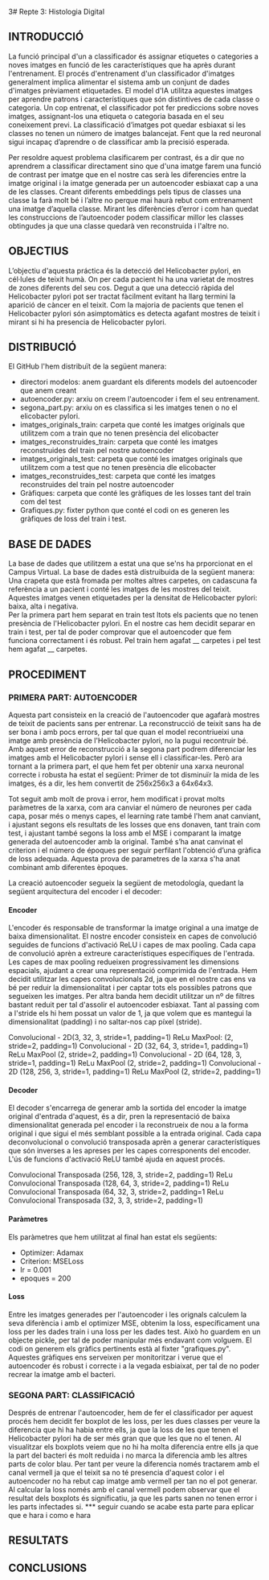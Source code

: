 3# Repte 3: Histologia Digital

## INTRODUCCIÓ
La funció principal d'un a classificador és assignar etiquetes o categories a noves imatges en funció de les característiques que ha après durant l'entrenament. El procés d'entrenament d'un classificador d'imatges generalment implica alimentar el sistema amb un conjunt de dades d'imatges prèviament etiquetades. El model d'IA utilitza aquestes imatges per aprendre patrons i característiques que són distintives de cada classe o categoria. Un cop entrenat, el classificador pot fer prediccions sobre noves imatges, assignant-los una etiqueta o categoria basada en el seu coneixement previ. La classificació d’imatges pot quedar esbiaxat si  les classes no tenen un número de imatges balancejat. Fent que la red neuronal sigui incapaç d’aprendre o de classificar amb la precisió esperada. 

Per resoldre aquest problema clasificarem per contrast, és a dir que no aprendrem a classificar directament sino que d'una imatge farem una funció de contrast per imatge que en el nostre cas serà les diferencies entre la imatge original i la imatge generada per un autoencoder esbiaxat cap a una de les classes. Creant diferents embeddings pels tipus de classes  una classe la farà molt bé i l’altre no perque mai haurà rebut com entrenament una imatge d’aquella classe.  Mirant les diferències d’error i com han quedat les construccions de l’autoencoder podem classificar millor les classes obtingudes ja que una classe quedarà ven reconstruida i l'altre no. 


## OBJECTIUS

L’objectiu d'aquesta práctica és la detecció del  Helicobacter pylori, en cél·lules de teixit humà. On per cada pacient hi ha una varietat de mostres de zones diferents del seu cos. Degut a que una detecció ràpida del Helicobacter pylori pot ser tractat fàcilment evitant ha llarg termini la aparició de càncer en el teixit. Com la majoria de pacients que tenen el Helicobacter pylori són asimptomàtics es detecta agafant mostres de teixit i mirant si hi ha presencia de Helicobacter pylori.

## DISTRIBUCIÓ

El GitHub l'hem distribuït de la següent manera:
  - directori modelos: anem guardant els diferents models del autoencoder que anem creant
  - autoencoder.py: arxiu on creem l'autoencoder i fem el seu entrenament.
  - segona_part.py: arxiu on es classifica si les imatges tenen o no el elicobacter pylori.
  - imatges_originals_train: carpeta que conté les imatges originals que utilitzem com a train que no tenen presència del elicobacter
  - imatges_reconstruides_train: carpeta que conté les imatges reconstruides del train pel nostre autoencoder
  - imatges_originals_test: carpeta que conté les imatges originals que utilitzem com a test que no tenen presència dle elicobacter
  - imatges_reconstruides_test: carpeta que conté les imatges reconstruides del train pel nostre autoencoder
  - Gràfiques: carpeta que conté les gràfiques de les losses tant del train com del test
  - Grafiques.py: fixter python que conté el codi on es generen les gràfiques de loss del train i test.




## BASE DE DADES
La base de dades que utilitzem a estat una que se'ns ha prporcionat en el Campus Virtual. La base de dades està distruibuida de la següent manera:
Una crapeta que està fromada per moltes altres carpetes, on cadascuna fa referència a un pacient i conté les imatges de les mostres del teixit. Aquestes imatges venen etiquetades per la densitat de  Helicobacter pylori: baixa, alta i negativa.  
Per la primera part hem separat en train test ltots els pacients que no tenen presència de l'Helicobacter pylori. En el nostre cas hem decidit separar en train i test, per tal de poder comprovar que el autoencoder que fem funciona correctament i és robust. 
Pel train hem agafat __ carpetes i pel test hem agafat __ carpetes.


## PROCEDIMENT 

### PRIMERA PART: AUTOENCODER

Aquesta part consisteix en la creació de l'autoencoder que agafarà mostres de teixit de pacients sans per entrenar. La reconstrucció de teixit sans ha de ser bona i amb pocs errors, per tal que quan el model recontriueixi una imatge amb presència de l'Helicobacter pylori, no la pugui recontruir bé. Amb aquest error de reconstrucció a la segona part podrem diferenciar les imatges amb el Helicobacter pylori i sense ell i classificar-les. Però ara tornant a la primera part, el que hem fet per obtenir una xarxa neuronal correcte i robusta ha estat el següent:
Primer de tot disminuïr la mida de les imatges, és a dir, les hem convertit de 256x256x3 a 64x64x3.

Tot seguit amb molt de prova i error, hem modificat i provat molts paràmetres de la xarxa, com ara canviar el número de neurones per cada capa, posar més o menys capes, el learning rate també l'hem anat canviant, i ajustant segons els resultats de les losses que ens donaven, tant train com test, i ajustant també segons la loss amb el MSE i comparant la imatge generada del autoencoder amb la original. També s’ha anat canvinat el criterion i el número de époques per seguir perfilant l'obtenció d’una gràfica de loss adequada. Aquesta prova de parametres de la xarxa s'ha anat combinant amb diferentes èpoques.


La creació autoencoder segueix la següent de metodología, quedant la següent arquitectura del encoder i el decoder:

#### Encoder
L'encoder és responsable de transformar la imatge original a una imatge de baixa dimensionalitat. El nostre encoder consisteix en capes de convolució seguides de funcions d'activació ReLU i capes de max pooling. Cada capa de convolució aprèn a extreure característiques específiques de l'entrada. Les capes de max pooling redueixen progressivament les dimensions espacials, ajudant a crear una representació comprimida de l'entrada. 
Hem decidit utilitzar les capes convolucionals 2d, ja que en el nostre cas ens va bé per reduir la dimensionalitat i per captar tots els possibles patrons que segueixen les imatges. 
Per altra banda hem decidit utilitzar un nº de filtres bastant reduit per tal d'assolir el autoencoder esbiaxat.
Tant al passing com a l'stride els hi hem possat un valor de 1, ja que volem que es mantegui la dimensionalitat (padding) i no saltar-nos cap píxel (stride).

Convolucional - 2D(3, 32, 3, stride=1, padding=1)
ReLu 
MaxPool:  (2, stride=2, padding=1)
Convolucional - 2D (32, 64, 3, stride=1, padding=1)
ReLu
MaxPool (2, stride=2, padding=1)
Convolucional - 2D (64, 128, 3, stride=1, padding=1)
ReLu
MaxPool (2, stride=2, padding=1)
Convolucional - 2D (128, 256, 3, stride=1, padding=1)
ReLu
MaxPool (2, stride=2, padding=1)



#### Decoder

El decoder s'encarrega de generar amb la sortida del encoder la imatge original d'entrada d'aquest, és a dir, pren la representació de baixa dimensionalitat generada pel encoder i la reconstrueix de nou a la forma original i que sigui el més semblant possible a la entrada original.
Cada capa deconvolucional o convolució transposada aprèn a generar característiques que són inverses a les apreses per les capes corresponents del encoder. L'ús de funcions d'activació ReLU també ajuda en aquest procés.

Convulocional Transposada (256, 128, 3, stride=2, padding=1) 
ReLu
Convulocional Transposada (128, 64, 3, stride=2, padding=1)
ReLu
Convulocional Transposada (64, 32, 3, stride=2, padding=1
ReLu
Convulocional Transposada (32, 3, 3, stride=2, padding=1)

#### Paràmetres

Els paràmetres que hem utilitzat al final han estat els següents:
- Optimizer: Adamax
- Criterion: MSELoss
- lr = 0.001
- epoques = 200

#### Loss

Entre les imatges generades per l'autoencoder i les orignals calculem la seva diferència i amb el optimizer MSE, obtenim la loss, específicament una loss per les dades train i una loss per les dades test. Això ho guardem en un objecte pickle, per tal de poder manipular més endavant com volguem.
El codi on generem els gràfics pertinents està al fixter "grafiques.py".
Aquestes gràfiques ens serveixen per monitoritzar i verue que el autoencoder és robust i correcte i a la vegada esbiaixat, per tal de no poder recrear la imatge amb el bacteri. 

 
### SEGONA PART: CLASSIFICACIÓ

Després de entrenar l'autoencoder, hem de fer el classificador per aquest procés hem decidit fer boxplot de les loss, per les dues classes per veure la diferencia que hi ha habia entre ells, ja que la loss de les que tenen el Helicobacter pylori ha de ser més gran que que les que no el tenen. Al visualitzar els boxplots veiem que no hi ha molta diferencia entre ells ja que la part del bacteri és molt reduida i no marca la diferencia amb les altres parts de color blau. Per tant per veure la diferencia només tractarem amb el canal vermell ja que el teixit sa no té presencia d'aquest color i el autoencoder no ha rebut cap imatge amb vermell per tan no el pot generar. Al calcular la loss només amb el canal vermell podem observar que el resultat dels boxplots és significatiu, ja que les parts sanen no tenen error i les parts infectades si. 
*** seguir cuando se acabe esta parte para eplicar que e hara i como e hara


## RESULTATS

## CONCLUSIONS



